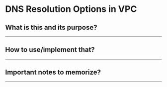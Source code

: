 # DNS Resolution Options in VPC

## What is this and its purpose?

---

## How to use/implement that?

---

## Important notes to memorize?

---

